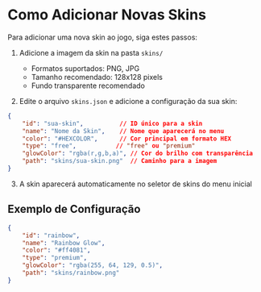 # Como Adicionar Novas Skins

Para adicionar uma nova skin ao jogo, siga estes passos:

1. Adicione a imagem da skin na pasta `skins/`
   - Formatos suportados: PNG, JPG
   - Tamanho recomendado: 128x128 pixels
   - Fundo transparente recomendado

2. Edite o arquivo `skins.json` e adicione a configuração da sua skin:
```json
{
    "id": "sua-skin",          // ID único para a skin
    "name": "Nome da Skin",    // Nome que aparecerá no menu
    "color": "#HEXCOLOR",      // Cor principal em formato HEX
    "type": "free",           // "free" ou "premium"
    "glowColor": "rgba(r,g,b,a)", // Cor do brilho com transparência
    "path": "skins/sua-skin.png"  // Caminho para a imagem
}
```

3. A skin aparecerá automaticamente no seletor de skins do menu inicial

## Exemplo de Configuração

```json
{
    "id": "rainbow",
    "name": "Rainbow Glow",
    "color": "#ff4081",
    "type": "premium",
    "glowColor": "rgba(255, 64, 129, 0.5)",
    "path": "skins/rainbow.png"
}
``` 
